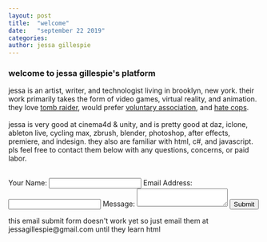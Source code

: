 ```yaml
---
layout: post
title:  "welcome"
date:   "september 22 2019"
categories: 
author: jessa gillespie
---
```

<body>
<p>
<h3 > <strong>welcome to jessa gillespie's platform</strong> </h3>

jessa is an artist, writer, and technologist living in brooklyn, new york.
their work primarily takes the form of video games, virtual reality, and animation.
they love <a href="https://www.reddit.com/r/TombRaider/comments/d6pxi1/my_tomb_raider_collection/">tomb raider</a>, would prefer <a href="https://twitter.com/merehuman666/status/1172341275757989889">voluntary association</a>, and <a href="https://thenewinquiry.com/carceral-capitalism/">hate cops</a>.
<br>
<br>
jessa is very good at cinema4d & unity, and is pretty good at daz, iclone, ableton live, cycling max, zbrush, blender, photoshop, after effects, premiere, and indesign. they also are familiar with html, c#, and javascript. <br>
pls feel free to contact them below with any questions, concerns, or paid labor.</p>
<form method="post" name="contact_form"
action="contact-form-handler.php">
<br>
    Your Name:
    <input type="text" name="name">
    Email Address:
    <input type="text" name="email">
    Message:
    <textarea name="message"></textarea>
    <input type="submit" value="Submit">
</form>
<P>
	<!-- <br> -->
	this email submit form doesn't work yet so just email them at jessagillespie@gmail.com until they learn html
</P>
</body>




